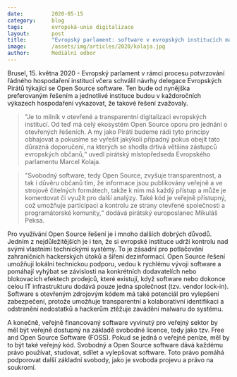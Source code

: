 ```yaml
---
date:         2020-05-15
category:     blog
tags:         evropská-unie digitalizace
layout:       post
title:        "Evropský parlament: software v evropských institucích má být Open Source"
image:        /assets/img/articles/2020/kolaja.jpg
author:       Mediální odbor
---  
```




Brusel, 15. května 2020 - Evropský parlament v rámci procesu potvrzování řádného hospodaření institucí včera schválil návrhy delegace Evropských Pirátů týkající se Open Source software. Ten bude od nynějška preferovaným řešením a jednotlivé instituce budou v každoročních výkazech hospodaření vykazovat, že takové řešení zvažovaly.

> "Je to milník v otevřené a transparentní digitalizaci evropských institucí. Od teď má celý ekosystém Open Source oporu pro jednání o otevřených řešeních. A my jako Piráti budeme rádi tyto principy obhajovat a pokusíme se vyřešit jakýkoli případný pokus obejít tato důrazná doporučení, na kterých se shodla drtivá většina zástupců evropských občanů,“ uvedl pirátský místopředseda Evropského parlamentu Marcel Kolaja.

> "Svobodný software, tedy Open Source, zvyšuje transparentnost, a tak i důvěru občanů tím, že informace jsou publikovány veřejně a ve strojově čitelných formátech, takže k nim má každý přístup a může je komentovat či využít pro další analýzy. Také kód je veřejně přístupný, což umožňuje participaci a kontrolu ze strany otevřené společnosti a programátorské komunity,“ dodává pirátský europoslanec Mikuláš Peksa.

Pro využívání Open Source řešení je i mnoho dalších dobrých důvodů. Jedním z nejdůležitějších je i ten, že si evropské instituce udrží kontrolu nad svými vlastními technickými systémy. To je zásadní pro potlačování zahraničních hackerských útoků a šíření dezinformací.  Open Source řešení umožňují lokální technickou podporu, vedou k rychlému vývoji software a pomáhají vyhýbat se závislosti na konkrétních dodavatelích nebo blokovacích efektech prodejců, které existují, když software nebo dokonce celou IT infrastrukturu dodává pouze jedna společnost (tzv. vendor lock-in). Software s otevřeným zdrojovým kódem má také potenciál pro vylepšení zabezpečení, protože umožňuje transparentní a kolaborativní identifikaci a odstranění nedostatků a hackerům ztěžuje zavádění malwaru do systému.

A konečně, veřejně financovaný software vyvinutý pro veřejný sektor by měl být veřejně dostupný na základě svobodné licence, tedy jako tzv. Free and Open Source Software (FOSS). Pokud se jedná o veřejné peníze, měl by to být také veřejný kód.  Svobodný a Open Source software dává každému právo používat, studovat, sdílet a vylepšovat software. Toto právo pomáhá podporovat další základní svobody, jako je svoboda projevu a právo na soukromí.

